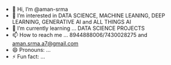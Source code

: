 - 👋 Hi, I’m @aman-srma
- 👀 I’m interested in DATA SCIENCE, MACHINE LEANING, DEEP LEARNING, GENERATIVE AI and ALL THINGS AI
- 🌱 I’m currently learning ... DATA SCIENCE PROJECTS
- 📫 How to reach me ... 8944888006/7430028275 and aman.srma.a7@gmail.com
- 😄 Pronouns: ...
- ⚡ Fun fact: ...

<!---
aman-srma/aman-srma is a ✨ special ✨ repository because its `README.md` (this file) appears on your GitHub profile.
You can click the Preview link to take a look at your changes.
--->
